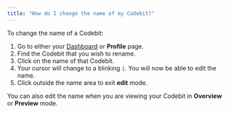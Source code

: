 ```yaml
---
title: "How do I change the name of my Codebit?"
---
```


To change the name of a Codebit:

1. Go to either your [Dashboard](http://www.codecademy.com/dashboard) or **Profile** page.
2. Find the Codebit that you wish to rename.
3. Click on the name of that Codebit.
4. Your cursor will change to a blinking `|`. You will now be able to edit the name.
5. Click outside the name area to exit **edit** mode.

You can also edit the name when you are viewing your Codebit in **Overview** or **Preview** mode.